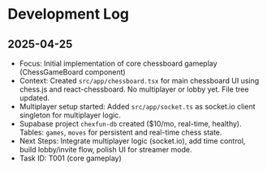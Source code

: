 # Development Log

## 2025-04-25
- Focus: Initial implementation of core chessboard gameplay (ChessGameBoard component)
- Context: Created `src/app/chessboard.tsx` for main chessboard UI using chess.js and react-chessboard. No multiplayer or lobby yet. File tree updated.
- Multiplayer setup started: Added `src/app/socket.ts` as socket.io client singleton for multiplayer logic.
- Supabase project `chexfun-db` created ($10/mo, real-time, healthy). Tables: `games`, `moves` for persistent and real-time chess state.
- Next Steps: Integrate multiplayer logic (socket.io), add time control, build lobby/invite flow, polish UI for streamer mode.
- Task ID: T001 (core gameplay)
